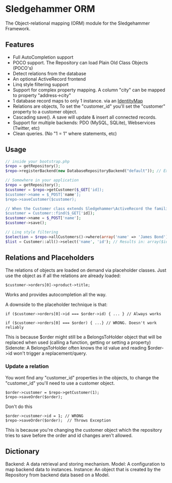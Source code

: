 
# Sledgehammer ORM

The Object-relational mapping (ORM) module for the Sledgehammer Framework.


## Features

* Full AutoCompletion support
* POCO support. The Repository can load Plain Old Class Objects (POCO's)
* Detect relations from the database
* An optional ActiveRecord frontend
* Linq style filtering support
* Support for complex property mapping. A column "city" can be mapped to property "address->city"
* 1 database record maps to only 1 instance. via an [IdentityMap](http://martinfowler.com/eaaCatalog/identityMap.html)
* Relations are objects, To set the "customer_id" you'll set the "customer" property to a customer object.
* Cascading save(). A save will update & insert all connected records.
* Support for multiple backends: PDO (MySQL, SQLite), Webservices (Twitter, etc)
* Clean queries. (No "1 = 1" where statements, etc)


## Usage

```php
// inside your bootstrap.php
$repo = getRepository();
$repo->registerBackend(new DatabaseRepositoryBackend("default")); // Extract models from the "default" database connection.

// Somewhere in your application
$repo = getRepository();
$customer = $repo->getCustomer($_GET['id]);
$customer->name = $_POST['name'];
$repo->saveCustomer($customer);

// When the Customer class extends Sledgehammer\ActiveRecord the familiar API is also available
$customer = Customer::find($_GET['id]);
$customer->name = $_POST['name'];
$customer->save();

// Linq style filtering
$selection = $repo->allCustomers()->where(array('name' => 'James Bond'))->where(function ($c) { return $c->isSpecialAgent(); });
$list = Customer::all()->select('name', 'id'); // Results in: array($id1 => $name1, $id2 => $name2, ...)
```

## Relations and Placeholders

The relations of objects are loaded on demand via placeholder classes.
Just use the object as if all the relations are already loaded:
```
$customer->orders[0]->product->title;
```
Works and provides autocompletion all the way.

A downside to the placeholder technique is that:
```
if ($customer->orders[0]->id === $order->id) { ... } // Always works

if ($customer->orders[0] === $order) { ...} // WRONG. Doesn't work reliably
```
This is because $order might still be a BelongsToHolder object that will be replaced when used (calling a function, getting or setting a property)
Sidenote: A BelongsToHolder often knows the id value and reading $order->id won't trigger a replacement/query.

### Update a relation
You wont find any "customer_id" properties in the objects, to change the "customer_id" you'll need to use a customer object.
```
$order->customer = $repo->getCustomer(1);
$repo->saveOrder($order);
```

Don't do this
```
$order->customer->id = 1; // WRONG
$repo->saveOrder($order);  // Throws Exception
```
This is because you're changing the customer object which the repository tries to save before the order and id changes aren't allowed.

## Dictionary

Backend: A data retrieval and storing mechanism.
Model: A configuration to map backend data to instances.
Instance: An object that is created by the Repository from backend data based on a Model.